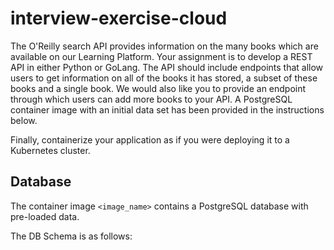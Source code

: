 # interview-exercise-cloud

The O'Reilly search API provides information on the many books which are available on our Learning Platform. Your assignment is to develop a REST API in either Python or GoLang. The API should include endpoints that allow users to get information on all of the books it has stored, a subset of these books and a single book. We would also like you to provide an endpoint through which users can add more books to your API. A PostgreSQL container image with an initial data set has been provided in the instructions below.

Finally, containerize your application as if you were deploying it to a Kubernetes cluster.

## Database
The container image `<image_name>` contains a PostgreSQL database with pre-loaded data.

The DB Schema is as follows:
